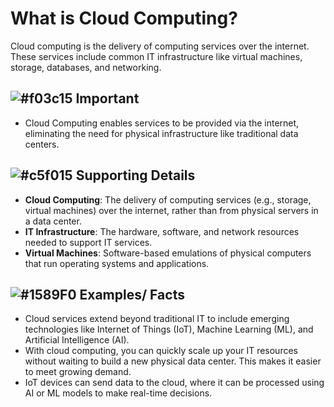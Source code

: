 # What is Cloud Computing?
Cloud computing is the delivery of computing services over the internet. These services include common IT infrastructure like virtual machines, storage, databases, and networking.

## ![#f03c15](https://placehold.co/15x15/f03c15/f03c15.png) **Important**
- Cloud Computing enables services to be provided via the internet, eliminating the need for physical infrastructure like traditional data centers.

## ![#c5f015](https://placehold.co/15x15/c5f015/c5f015.png) **Supporting Details**
- **Cloud Computing**: The delivery of computing services (e.g., storage, virtual machines) over the internet, rather than from physical servers in a data center.
- **IT Infrastructure**: The hardware, software, and network resources needed to support IT services.
- **Virtual Machines**: Software-based emulations of physical computers that run operating systems and applications.

## ![#1589F0](https://placehold.co/15x15/1589F0/1589F0.png) **Examples/ Facts**
- Cloud services extend beyond traditional IT to include emerging technologies like Internet of Things (IoT), Machine Learning (ML), and Artificial Intelligence (AI).
- With cloud computing, you can quickly scale up your IT resources without waiting to build a new physical data center. This makes it easier to meet growing demand.
- IoT devices can send data to the cloud, where it can be processed using AI or ML models to make real-time decisions.
